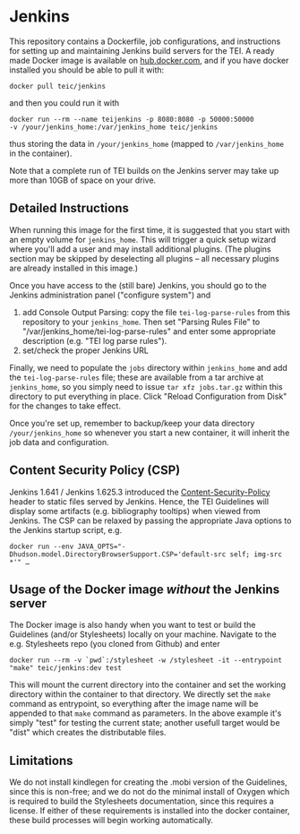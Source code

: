 # Jenkins
This repository contains a Dockerfile, job configurations, and instructions for setting up and maintaining Jenkins build servers for the TEI. 
A ready made Docker image is available on [hub.docker.com](https://hub.docker.com/r/teic/jenkins/), and if you have docker installed you should be able to pull it with:

<code>docker pull teic/jenkins</code>

and then you could run it with 

<code>docker run --rm --name teijenkins -p 8080:8080 -p 50000:50000 -v /your/jenkins_home:/var/jenkins_home teic/jenkins</code>

thus storing the data in `/your/jenkins_home` (mapped to `/var/jenkins_home` in the container).

Note that a complete run of TEI builds on the Jenkins server may take up more than 10GB of space on your drive.

## Detailed Instructions

When running this image for the first time, it is suggested that you start with an empty volume for `jenkins_home`. 
This will trigger a quick setup wizard where you'll add a user and may install additional plugins. 
(The plugins section may be skipped by deselecting all plugins – all necessary plugins are already installed in this image.)

Once you have access to the (still bare) Jenkins, you should go to the Jenkins administration panel ("configure system") and 

1. add Console Output Parsing: copy the file `tei-log-parse-rules` from this repository to your `jenkins_home`. 
    Then set "Parsing Rules File" to "/var/jenkins_home/tei-log-parse-rules" 
    and enter some appropriate description (e.g. "TEI log parse rules"). 
2. set/check the proper Jenkins URL 

Finally, we need to populate the `jobs` directory within `jenkins_home` and add the `tei-log-parse-rules` file;
these are available from a tar archive at `jenkins_home`, so you simply need to issue `tar xfz jobs.tar.gz` within this directory to put everything in place.
Click "Reload Configuration from Disk" for the changes to take effect.

Once you're set up, remember to backup/keep your data directory `/your/jenkins_home` 
so whenever you start a new container, it will inherit the job data and configuration.  

## Content Security Policy (CSP)

Jenkins 1.641 / Jenkins 1.625.3 introduced the [Content-Security-Policy](https://wiki.jenkins.io/display/JENKINS/Configuring+Content+Security+Policy) header to static files served by Jenkins.
Hence, the TEI Guidelines will display some artifacts (e.g. bibliography tooltips) when viewed from Jenkins. 
The CSP can be relaxed by passing the appropriate Java options to the Jenkins startup script, e.g.

```
docker run --env JAVA_OPTS="-Dhudson.model.DirectoryBrowserSupport.CSP='default-src self; img-src *'" …
```

## Usage of the Docker image *without* the Jenkins server 

The Docker image is also handy when you want to test or build the Guidelines (and/or Stylesheets) locally on your machine. Navigate to the e.g. Stylesheets repo (you cloned from Github) and enter

```
docker run --rm -v `pwd`:/stylesheet -w /stylesheet -it --entrypoint "make" teic/jenkins:dev test
```

This will mount the current directory into the container and set the working directory within the container to that directory. We directly set the `make` command as entrypoint, so everything after the image name will be appended to that `make` command as parameters. In the above example it's simply "test" for testing the current state; another usefull target would be "dist" which creates the distributable files. 


## Limitations
We do not install kindlegen for creating the .mobi version of the Guidelines, since this is non-free; and we do not do the minimal install of Oxygen which is required to build the Stylesheets documentation, since this requires a license. If either of these requirements is installed into the docker container, these build processes will begin working automatically. 
